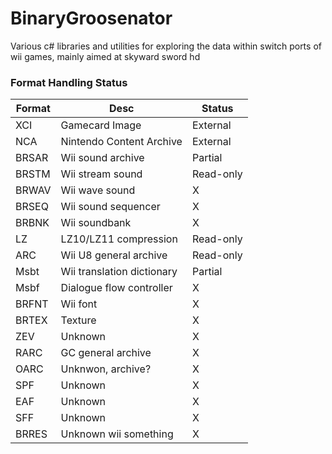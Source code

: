 # BinaryGroosenator
Various c# libraries and utilities for exploring the data within switch ports of wii games, mainly aimed at skyward sword hd

### Format Handling Status
| Format | Desc | Status|
---- | ----- | -----
| XCI | Gamecard Image | External
| NCA | Nintendo Content Archive | External
| BRSAR | Wii sound archive | Partial
| BRSTM | Wii stream sound | Read-only
| BRWAV | Wii wave sound | X
| BRSEQ | Wii sound sequencer | X
| BRBNK | Wii soundbank | X
| LZ | LZ10/LZ11 compression | Read-only
| ARC | Wii U8 general archive | Read-only
| Msbt | Wii translation dictionary | Partial
| Msbf | Dialogue flow controller | X
| BRFNT | Wii font | X
| BRTEX | Texture | X
| ZEV | Unknown | X
| RARC | GC general archive | X
| OARC | Unknwon, archive? | X
| SPF | Unknown | X
| EAF | Unknown | X
| SFF | Unknown | X
| BRRES | Unknown wii something | X